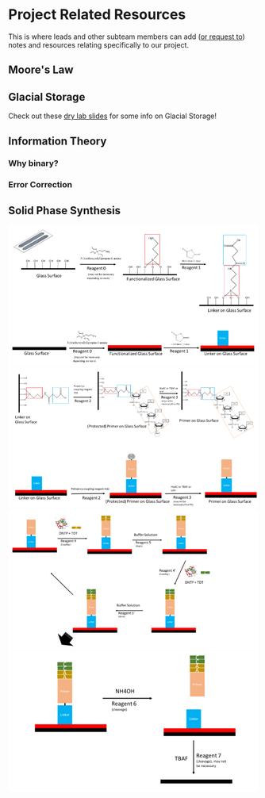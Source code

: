 # Project Related Resources

This is where leads and other subteam members can add ([or request to](https://github.com/UBC-iGEM/internal-wiki-2023-24/pulls)) notes and resources relating specifically to our project.

<!-- toc -->
## Moore's Law

## Glacial Storage 
Check out these [dry lab slides](https://docs.google.com/presentation/d/1nQOVYAYPGF8G0qWAzkASHRrQ8TtsM2maiz3NgsDCdHM/edit?usp=sharing) for some info on Glacial Storage!

## Information Theory

### Why binary?

### Error Correction

## Solid Phase Synthesis

![Step 1](./images/sps/sps1.png)
![Step 2](./images/sps/sps2.png)
![Step 3](./images/sps/sps3.png)
![Step 4](./images/sps/sps4.png)

